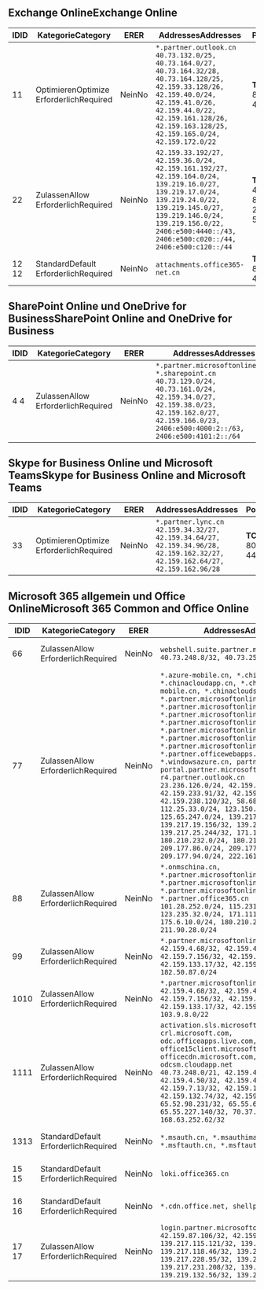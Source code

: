 <!--THIS FILE IS AUTOMATICALLY GENERATED. MANUAL CHANGES WILL BE OVERWRITTEN.-->
<!--Please contact the Office 365 Endpoints team with any questions.-->
<!--China endpoints version 2020070800-->
<!--File generated 2020-08-06 11:00:11.8293-->

## <a name="exchange-online"></a><span data-ttu-id="174a3-101">Exchange Online</span><span class="sxs-lookup"><span data-stu-id="174a3-101">Exchange Online</span></span>

<span data-ttu-id="174a3-102">ID</span><span class="sxs-lookup"><span data-stu-id="174a3-102">ID</span></span> | <span data-ttu-id="174a3-103">Kategorie</span><span class="sxs-lookup"><span data-stu-id="174a3-103">Category</span></span> | <span data-ttu-id="174a3-104">ER</span><span class="sxs-lookup"><span data-stu-id="174a3-104">ER</span></span> | <span data-ttu-id="174a3-105">Addresses</span><span class="sxs-lookup"><span data-stu-id="174a3-105">Addresses</span></span> | <span data-ttu-id="174a3-106">Ports</span><span class="sxs-lookup"><span data-stu-id="174a3-106">Ports</span></span>
-- | -------------------- | -- | ---------------------------------------------------------------------------------------------------------------------------------------------------------------------------------------------------------------------------------------------- | ------------------------
<span data-ttu-id="174a3-107">1</span><span class="sxs-lookup"><span data-stu-id="174a3-107">1</span></span> | <span data-ttu-id="174a3-108">Optimieren</span><span class="sxs-lookup"><span data-stu-id="174a3-108">Optimize</span></span><BR><span data-ttu-id="174a3-109">Erforderlich</span><span class="sxs-lookup"><span data-stu-id="174a3-109">Required</span></span> | <span data-ttu-id="174a3-110">Nein</span><span class="sxs-lookup"><span data-stu-id="174a3-110">No</span></span> | `*.partner.outlook.cn`<BR>`40.73.132.0/25, 40.73.164.0/27, 40.73.164.32/28, 40.73.164.128/25, 42.159.33.128/26, 42.159.40.0/24, 42.159.41.0/26, 42.159.44.0/22, 42.159.161.128/26, 42.159.163.128/25, 42.159.165.0/24, 42.159.172.0/22` | <span data-ttu-id="174a3-111">**TCP:** 443, 80</span><span class="sxs-lookup"><span data-stu-id="174a3-111">**TCP:** 443, 80</span></span>
<span data-ttu-id="174a3-112">2</span><span class="sxs-lookup"><span data-stu-id="174a3-112">2</span></span> | <span data-ttu-id="174a3-113">Zulassen</span><span class="sxs-lookup"><span data-stu-id="174a3-113">Allow</span></span><BR><span data-ttu-id="174a3-114">Erforderlich</span><span class="sxs-lookup"><span data-stu-id="174a3-114">Required</span></span> | <span data-ttu-id="174a3-115">Nein</span><span class="sxs-lookup"><span data-stu-id="174a3-115">No</span></span> | `42.159.33.192/27, 42.159.36.0/24, 42.159.161.192/27, 42.159.164.0/24, 139.219.16.0/27, 139.219.17.0/24, 139.219.24.0/22, 139.219.145.0/27, 139.219.146.0/24, 139.219.156.0/22, 2406:e500:4440::/43, 2406:e500:c020::/44, 2406:e500:c120::/44` | <span data-ttu-id="174a3-116">**TCP:** 25, 443, 53, 80</span><span class="sxs-lookup"><span data-stu-id="174a3-116">**TCP:** 25, 443, 53, 80</span></span>
<span data-ttu-id="174a3-117">12 </span><span class="sxs-lookup"><span data-stu-id="174a3-117">12</span></span> | <span data-ttu-id="174a3-118">Standard</span><span class="sxs-lookup"><span data-stu-id="174a3-118">Default</span></span><BR><span data-ttu-id="174a3-119">Erforderlich</span><span class="sxs-lookup"><span data-stu-id="174a3-119">Required</span></span> | <span data-ttu-id="174a3-120">Nein</span><span class="sxs-lookup"><span data-stu-id="174a3-120">No</span></span> | `attachments.office365-net.cn` | <span data-ttu-id="174a3-121">**TCP:** 443, 80</span><span class="sxs-lookup"><span data-stu-id="174a3-121">**TCP:** 443, 80</span></span>

## <a name="sharepoint-online-and-onedrive-for-business"></a><span data-ttu-id="174a3-122">SharePoint Online und OneDrive for Business</span><span class="sxs-lookup"><span data-stu-id="174a3-122">SharePoint Online and OneDrive for Business</span></span>

<span data-ttu-id="174a3-123">ID</span><span class="sxs-lookup"><span data-stu-id="174a3-123">ID</span></span> | <span data-ttu-id="174a3-124">Kategorie</span><span class="sxs-lookup"><span data-stu-id="174a3-124">Category</span></span> | <span data-ttu-id="174a3-125">ER</span><span class="sxs-lookup"><span data-stu-id="174a3-125">ER</span></span> | <span data-ttu-id="174a3-126">Addresses</span><span class="sxs-lookup"><span data-stu-id="174a3-126">Addresses</span></span> | <span data-ttu-id="174a3-127">Ports</span><span class="sxs-lookup"><span data-stu-id="174a3-127">Ports</span></span>
-- | ----------------- | -- | --------------------------------------------------------------------------------------------------------------------------------------------------------------------------------------------------- | ----------------
<span data-ttu-id="174a3-128">4 </span><span class="sxs-lookup"><span data-stu-id="174a3-128">4</span></span> | <span data-ttu-id="174a3-129">Zulassen</span><span class="sxs-lookup"><span data-stu-id="174a3-129">Allow</span></span><BR><span data-ttu-id="174a3-130">Erforderlich</span><span class="sxs-lookup"><span data-stu-id="174a3-130">Required</span></span> | <span data-ttu-id="174a3-131">Nein</span><span class="sxs-lookup"><span data-stu-id="174a3-131">No</span></span> | `*.partner.microsoftonline.cn, *.sharepoint.cn`<BR>`40.73.129.0/24, 40.73.161.0/24, 42.159.34.0/27, 42.159.38.0/23, 42.159.162.0/27, 42.159.166.0/23, 2406:e500:4000:2::/63, 2406:e500:4101:2::/64` | <span data-ttu-id="174a3-132">**TCP:** 443, 80</span><span class="sxs-lookup"><span data-stu-id="174a3-132">**TCP:** 443, 80</span></span>

## <a name="skype-for-business-online-and-microsoft-teams"></a><span data-ttu-id="174a3-133">Skype for Business Online und Microsoft Teams</span><span class="sxs-lookup"><span data-stu-id="174a3-133">Skype for Business Online and Microsoft Teams</span></span>

<span data-ttu-id="174a3-134">ID</span><span class="sxs-lookup"><span data-stu-id="174a3-134">ID</span></span> | <span data-ttu-id="174a3-135">Kategorie</span><span class="sxs-lookup"><span data-stu-id="174a3-135">Category</span></span> | <span data-ttu-id="174a3-136">ER</span><span class="sxs-lookup"><span data-stu-id="174a3-136">ER</span></span> | <span data-ttu-id="174a3-137">Addresses</span><span class="sxs-lookup"><span data-stu-id="174a3-137">Addresses</span></span> | <span data-ttu-id="174a3-138">Ports</span><span class="sxs-lookup"><span data-stu-id="174a3-138">Ports</span></span>
-- | -------------------- | -- | -------------------------------------------------------------------------------------------------------------------------------- | ----------------
<span data-ttu-id="174a3-139">3</span><span class="sxs-lookup"><span data-stu-id="174a3-139">3</span></span> | <span data-ttu-id="174a3-140">Optimieren</span><span class="sxs-lookup"><span data-stu-id="174a3-140">Optimize</span></span><BR><span data-ttu-id="174a3-141">Erforderlich</span><span class="sxs-lookup"><span data-stu-id="174a3-141">Required</span></span> | <span data-ttu-id="174a3-142">Nein</span><span class="sxs-lookup"><span data-stu-id="174a3-142">No</span></span> | `*.partner.lync.cn`<BR>`42.159.34.32/27, 42.159.34.64/27, 42.159.34.96/28, 42.159.162.32/27, 42.159.162.64/27, 42.159.162.96/28` | <span data-ttu-id="174a3-143">**TCP:** 443, 80</span><span class="sxs-lookup"><span data-stu-id="174a3-143">**TCP:** 443, 80</span></span>

## <a name="microsoft-365-common-and-office-online"></a><span data-ttu-id="174a3-144">Microsoft 365 allgemein und Office Online</span><span class="sxs-lookup"><span data-stu-id="174a3-144">Microsoft 365 Common and Office Online</span></span>

<span data-ttu-id="174a3-145">ID</span><span class="sxs-lookup"><span data-stu-id="174a3-145">ID</span></span> | <span data-ttu-id="174a3-146">Kategorie</span><span class="sxs-lookup"><span data-stu-id="174a3-146">Category</span></span> | <span data-ttu-id="174a3-147">ER</span><span class="sxs-lookup"><span data-stu-id="174a3-147">ER</span></span> | <span data-ttu-id="174a3-148">Addresses</span><span class="sxs-lookup"><span data-stu-id="174a3-148">Addresses</span></span> | <span data-ttu-id="174a3-149">Ports</span><span class="sxs-lookup"><span data-stu-id="174a3-149">Ports</span></span>
-- | ------------------- | -- | ---------------------------------------------------------------------------------------------------------------------------------------------------------------------------------------------------------------------------------------------------------------------------------------------------------------------------------------------------------------------------------------------------------------------------------------------------------------------------------------------------------------------------------------------------------------------------------------------------------------------------------------------------------------------------------------------------------------------------------------------------------------------------------------------------------------------------------------------------------------------------- | ----------------
<span data-ttu-id="174a3-150">6</span><span class="sxs-lookup"><span data-stu-id="174a3-150">6</span></span> | <span data-ttu-id="174a3-151">Zulassen</span><span class="sxs-lookup"><span data-stu-id="174a3-151">Allow</span></span><BR><span data-ttu-id="174a3-152">Erforderlich</span><span class="sxs-lookup"><span data-stu-id="174a3-152">Required</span></span> | <span data-ttu-id="174a3-153">Nein</span><span class="sxs-lookup"><span data-stu-id="174a3-153">No</span></span> | `webshell.suite.partner.microsoftonline.cn`<BR>`40.73.248.8/32, 40.73.252.10/32` | <span data-ttu-id="174a3-154">**TCP:** 443, 80</span><span class="sxs-lookup"><span data-stu-id="174a3-154">**TCP:** 443, 80</span></span>
<span data-ttu-id="174a3-155">7</span><span class="sxs-lookup"><span data-stu-id="174a3-155">7</span></span> | <span data-ttu-id="174a3-156">Zulassen</span><span class="sxs-lookup"><span data-stu-id="174a3-156">Allow</span></span><BR><span data-ttu-id="174a3-157">Erforderlich</span><span class="sxs-lookup"><span data-stu-id="174a3-157">Required</span></span> | <span data-ttu-id="174a3-158">Nein</span><span class="sxs-lookup"><span data-stu-id="174a3-158">No</span></span> | `*.azure-mobile.cn, *.chinacloudapi.cn, *.chinacloudapp.cn, *.chinacloud-mobile.cn, *.chinacloudsites.cn, *.partner.microsoftonline-m.cn, *.partner.microsoftonline-m.net.cn, *.partner.microsoftonline-m-i.cn, *.partner.microsoftonline-m-i.net.cn, *.partner.microsoftonline-p.net.cn, *.partner.microsoftonline-p-i.cn, *.partner.microsoftonline-p-i.net.cn, *.partner.officewebapps.cn, *.windowsazure.cn, partner.outlook.cn, portal.partner.microsoftonline.cdnsvc.com, r4.partner.outlook.cn`<BR>`23.236.126.0/24, 42.159.224.122/32, 42.159.233.91/32, 42.159.237.146/32, 42.159.238.120/32, 58.68.168.0/24, 112.25.33.0/24, 123.150.49.0/24, 125.65.247.0/24, 139.217.17.219/32, 139.217.19.156/32, 139.217.21.3/32, 139.217.25.244/32, 171.107.84.0/24, 180.210.232.0/24, 180.210.234.0/24, 209.177.86.0/24, 209.177.90.0/24, 209.177.94.0/24, 222.161.226.0/24` | <span data-ttu-id="174a3-159">**TCP:** 443, 80</span><span class="sxs-lookup"><span data-stu-id="174a3-159">**TCP:** 443, 80</span></span>
<span data-ttu-id="174a3-160">8</span><span class="sxs-lookup"><span data-stu-id="174a3-160">8</span></span> | <span data-ttu-id="174a3-161">Zulassen</span><span class="sxs-lookup"><span data-stu-id="174a3-161">Allow</span></span><BR><span data-ttu-id="174a3-162">Erforderlich</span><span class="sxs-lookup"><span data-stu-id="174a3-162">Required</span></span> | <span data-ttu-id="174a3-163">Nein</span><span class="sxs-lookup"><span data-stu-id="174a3-163">No</span></span> | `*.onmschina.cn, *.partner.microsoftonline.net.cn, *.partner.microsoftonline-i.cn, *.partner.microsoftonline-i.net.cn, *.partner.office365.cn`<BR>`101.28.252.0/24, 115.231.150.0/24, 123.235.32.0/24, 171.111.154.0/24, 175.6.10.0/24, 180.210.229.0/24, 211.90.28.0/24` | <span data-ttu-id="174a3-164">**TCP:** 443, 80</span><span class="sxs-lookup"><span data-stu-id="174a3-164">**TCP:** 443, 80</span></span>
<span data-ttu-id="174a3-165">9</span><span class="sxs-lookup"><span data-stu-id="174a3-165">9</span></span> | <span data-ttu-id="174a3-166">Zulassen</span><span class="sxs-lookup"><span data-stu-id="174a3-166">Allow</span></span><BR><span data-ttu-id="174a3-167">Erforderlich</span><span class="sxs-lookup"><span data-stu-id="174a3-167">Required</span></span> | <span data-ttu-id="174a3-168">Nein</span><span class="sxs-lookup"><span data-stu-id="174a3-168">No</span></span> | `*.partner.microsoftonline-p.cn`<BR>`42.159.4.68/32, 42.159.4.200/32, 42.159.7.156/32, 42.159.132.138/32, 42.159.133.17/32, 42.159.135.78/32, 182.50.87.0/24` | <span data-ttu-id="174a3-169">**TCP:** 443, 80</span><span class="sxs-lookup"><span data-stu-id="174a3-169">**TCP:** 443, 80</span></span>
<span data-ttu-id="174a3-170">10</span><span class="sxs-lookup"><span data-stu-id="174a3-170">10</span></span> | <span data-ttu-id="174a3-171">Zulassen</span><span class="sxs-lookup"><span data-stu-id="174a3-171">Allow</span></span><BR><span data-ttu-id="174a3-172">Erforderlich</span><span class="sxs-lookup"><span data-stu-id="174a3-172">Required</span></span> | <span data-ttu-id="174a3-173">Nein</span><span class="sxs-lookup"><span data-stu-id="174a3-173">No</span></span> | `*.partner.microsoftonline.cn`<BR>`42.159.4.68/32, 42.159.4.200/32, 42.159.7.156/32, 42.159.132.138/32, 42.159.133.17/32, 42.159.135.78/32, 103.9.8.0/22` | <span data-ttu-id="174a3-174">**TCP:** 443, 80</span><span class="sxs-lookup"><span data-stu-id="174a3-174">**TCP:** 443, 80</span></span>
<span data-ttu-id="174a3-175">11</span><span class="sxs-lookup"><span data-stu-id="174a3-175">11</span></span> | <span data-ttu-id="174a3-176">Zulassen</span><span class="sxs-lookup"><span data-stu-id="174a3-176">Allow</span></span><BR><span data-ttu-id="174a3-177">Erforderlich</span><span class="sxs-lookup"><span data-stu-id="174a3-177">Required</span></span> | <span data-ttu-id="174a3-178">Nein</span><span class="sxs-lookup"><span data-stu-id="174a3-178">No</span></span> | `activation.sls.microsoft.com, crl.microsoft.com, odc.officeapps.live.com, office15client.microsoft.com, officecdn.microsoft.com, osiprod-scus01-odcsm.cloudapp.net`<BR>`40.73.248.0/21, 42.159.4.45/32, 42.159.4.50/32, 42.159.4.225/32, 42.159.7.13/32, 42.159.132.73/32, 42.159.132.74/32, 42.159.132.75/32, 65.52.98.231/32, 65.55.69.140/32, 65.55.227.140/32, 70.37.81.47/32, 168.63.252.62/32` | <span data-ttu-id="174a3-179">**TCP:** 443, 80</span><span class="sxs-lookup"><span data-stu-id="174a3-179">**TCP:** 443, 80</span></span>
<span data-ttu-id="174a3-180">13</span><span class="sxs-lookup"><span data-stu-id="174a3-180">13</span></span> | <span data-ttu-id="174a3-181">Standard</span><span class="sxs-lookup"><span data-stu-id="174a3-181">Default</span></span><BR><span data-ttu-id="174a3-182">Erforderlich</span><span class="sxs-lookup"><span data-stu-id="174a3-182">Required</span></span> | <span data-ttu-id="174a3-183">Nein</span><span class="sxs-lookup"><span data-stu-id="174a3-183">No</span></span> | `*.msauth.cn, *.msauthimages.cn, *.msftauth.cn, *.msftauthimages.cn` | <span data-ttu-id="174a3-184">**TCP:** 443, 80</span><span class="sxs-lookup"><span data-stu-id="174a3-184">**TCP:** 443, 80</span></span>
<span data-ttu-id="174a3-185">15 </span><span class="sxs-lookup"><span data-stu-id="174a3-185">15</span></span> | <span data-ttu-id="174a3-186">Standard</span><span class="sxs-lookup"><span data-stu-id="174a3-186">Default</span></span><BR><span data-ttu-id="174a3-187">Erforderlich</span><span class="sxs-lookup"><span data-stu-id="174a3-187">Required</span></span> | <span data-ttu-id="174a3-188">Nein</span><span class="sxs-lookup"><span data-stu-id="174a3-188">No</span></span> | `loki.office365.cn` | <span data-ttu-id="174a3-189">**TCP:** 443</span><span class="sxs-lookup"><span data-stu-id="174a3-189">**TCP:** 443</span></span>
<span data-ttu-id="174a3-190">16 </span><span class="sxs-lookup"><span data-stu-id="174a3-190">16</span></span> | <span data-ttu-id="174a3-191">Standard</span><span class="sxs-lookup"><span data-stu-id="174a3-191">Default</span></span><BR><span data-ttu-id="174a3-192">Erforderlich</span><span class="sxs-lookup"><span data-stu-id="174a3-192">Required</span></span> | <span data-ttu-id="174a3-193">Nein</span><span class="sxs-lookup"><span data-stu-id="174a3-193">No</span></span> | `*.cdn.office.net, shellprod.msocdn.com` | <span data-ttu-id="174a3-194">**TCP:** 443</span><span class="sxs-lookup"><span data-stu-id="174a3-194">**TCP:** 443</span></span>
<span data-ttu-id="174a3-195">17 </span><span class="sxs-lookup"><span data-stu-id="174a3-195">17</span></span> | <span data-ttu-id="174a3-196">Zulassen</span><span class="sxs-lookup"><span data-stu-id="174a3-196">Allow</span></span><BR><span data-ttu-id="174a3-197">Erforderlich</span><span class="sxs-lookup"><span data-stu-id="174a3-197">Required</span></span> | <span data-ttu-id="174a3-198">Nein</span><span class="sxs-lookup"><span data-stu-id="174a3-198">No</span></span> | `login.partner.microsoftonline.cn`<BR>`42.159.87.106/32, 42.159.92.96/32, 139.217.115.121/32, 139.217.118.25/32, 139.217.118.46/32, 139.217.118.54/32, 139.217.228.95/32, 139.217.231.198/32, 139.217.231.208/32, 139.217.231.219/32, 139.219.132.56/32, 139.219.133.182/32` | <span data-ttu-id="174a3-199">**TCP:** 443, 80</span><span class="sxs-lookup"><span data-stu-id="174a3-199">**TCP:** 443, 80</span></span>
